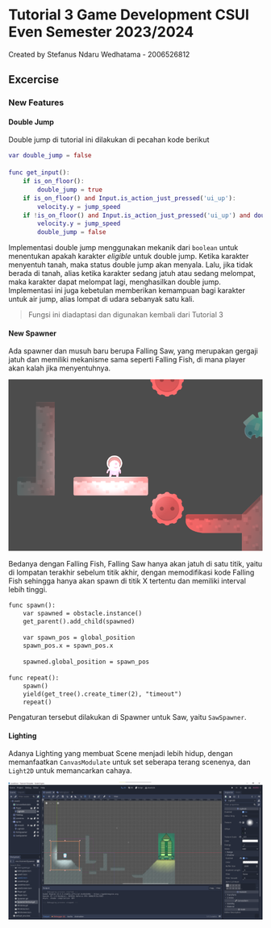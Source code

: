 # Tutorial 3 Game Development CSUI Even Semester 2023/2024
Created by Stefanus Ndaru Wedhatama - 2006526812

## Excercise
### New Features
#### Double Jump
Double jump di tutorial ini dilakukan di pecahan kode berikut
```gd
var double_jump = false

func get_input():
	if is_on_floor():
		double_jump = true
	if is_on_floor() and Input.is_action_just_pressed('ui_up'):
		velocity.y = jump_speed
	if !is_on_floor() and Input.is_action_just_pressed('ui_up') and double_jump:
		velocity.y = jump_speed
		double_jump = false
```
Implementasi double jump menggunakan mekanik dari `boolean` untuk menentukan apakah karakter _eligible_ untuk double jump. Ketika karakter menyentuh tanah, maka status double jump akan menyala. Lalu, jika tidak berada di tanah, alias ketika karakter sedang jatuh atau sedang melompat, maka karakter dapat melompat lagi, menghasilkan double jump. Implementasi ini juga kebetulan memberikan kemampuan bagi karakter untuk air jump, alias lompat di udara sebanyak satu kali.

> Fungsi ini diadaptasi dan digunakan kembali dari Tutorial 3

#### New Spawner
Ada spawner dan musuh baru berupa Falling Saw, yang merupakan gergaji jatuh dan memiliki mekanisme sama seperti Falling Fish, di mana player akan kalah jika menyentuhnya.

![Alt text](saw.png)

Bedanya dengan Falling Fish, Falling Saw hanya akan jatuh di satu titik, yaitu di lompatan terakhir sebelum titik akhir, dengan memodifikasi kode Falling Fish sehingga hanya akan spawn di titik X tertentu dan memiliki interval lebih tinggi.

```godot
func spawn():
	var spawned = obstacle.instance()
	get_parent().add_child(spawned)

	var spawn_pos = global_position
	spawn_pos.x = spawn_pos.x

	spawned.global_position = spawn_pos

func repeat():
	spawn()
	yield(get_tree().create_timer(2), "timeout")
	repeat()
```
Pengaturan tersebut dilakukan di Spawner untuk Saw, yaitu `SawSpawner`.


#### Lighting
Adanya Lighting yang membuat Scene menjadi lebih hidup, dengan memanfaatkan `CanvasModulate` untuk set seberapa terang scenenya, dan `Light2D` untuk memancarkan cahaya.


![Alt text](image.png)
